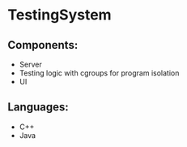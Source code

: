 TestingSystem
====

Components:
----
* Server 
* Testing logic with cgroups for program isolation 
* UI


Languages:
----
* C++
* Java
